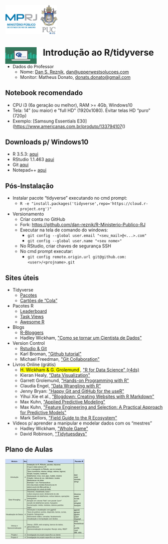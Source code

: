 
<!-- README.md is generated from README.Rmd. Please edit that file -->
<img src="pics/mprj_and_puc.png" width="33%" />

<img src="pics/r language.png" align="left" width=100 style="padding-right:20px;background-color:white;"/> Introdução ao R/tidyverse
====================================================================================================================================

-   Dados do Professor
    -   Nome: [Dan S. Reznik](https://www.linkedin.com/in/dan-s-reznik-phd-bb49133/), <dan@upperwestsolucoes.com>
    -   Monitor: Matheus Donato, <donats.donato@gmail.com>

Notebook recomendado
--------------------

-   CPU i3 (6a geração ou melhor), RAM &gt;= 4Gb, Windows10
-   Tela: 14” (ou maior) e "full HD" (1920x1080). Evitar telas HD “puro” (720p)
-   Exemplo: \[Samsung Essentials E30\](<https://www.americanas.com.br/produto/133794107>()

Downloads p/ Windows10
----------------------

-   R 3.5.3: [aqui](https://cran.r-project.org/bin/windows/base/)
-   RStudio 1.1.463 [aqui](https://download1.rstudio.org/RStudio-1.1.463.exe)
-   Git [aqui](https://git-scm.com/download/win)
-   Notepad++ [aqui](https://notepad-plus-plus.org/download/v7.6.4.html)

Pós-Instalação
--------------

-   Instalar pacote “tidyverse” executando no cmd prompt:
    -   `R -e "install.packages('tidyverse',repo='https://cloud.r-project.org')"`
-   Versionamento
    -   Criar conta no GitHub
    -   Fork: <https://github.com/dan-reznik/R-Ministerio-Publico-RJ>
    -   Executar na tela de comando do windows:
        -   `git config --global user.email "<seu_mail>@<...>.com"`
        -   `git config --global user.name "<seu nome>"`
    -   No RStudio, criar chaves de segurança SSH
    -   No cmd prompt executar:
        -   `git config remote.origin.url git@github.com:<user>/<projname>.git`

Sites úteis
-----------

-   Tidyverse
    -   [Pacotes](https://www.tidyverse.org/packages/)
    -   [Cartões de “Cola”](https://www.rstudio.com/resources/cheatsheets/)
-   Pacotes R
    -   [Leaderboard](https://www.rdocumentation.org/trends)
    -   [Task Views](https://cran.r-project.org/web/views/)
    -   [Awesome R](https://awesome-r.com/)
-   Blogs
    -   [R-Bloggers](https://www.r-bloggers.com/)
    -   Hadley Wickham, ["Como se tornar um Cientista de Dados"](https://gist.github.com/hadley/820f09ded347c62c2864)
-   Version Control
    -   [Rstudio & Git](https://support.rstudio.com/hc/en-us/articles/200532077-Version-Control-with-Git-and-SVN)
    -   Karl Broman, ["Github tutorial"](http://kbroman.org/github_tutorial/)
    -   Michael Freedman, ["Git Collaboration"](http://slides.com/michaelfreeman/git-collaboration)
-   Livros Online (grátis)
    -   <span style="background-color: #FFFF00">H. Wickham & G. Grolemund </span>, ["R for Data Science" (r4ds)](https://r4ds.had.co.nz/)
    -   Kieran Healy, ["Data Visualization"](https://socviz.co/)
    -   Garrett Grolemund, ["Hands-on Programming with R"](https://rstudio-education.github.io/hopr/)
    -   Claudia Engel, ["Data Wrangling with R"](https://cengel.github.io/R-data-wrangling/)
    -   Jenny Bryan: ["Happy Git and GitHub for the useR"](https://happygitwithr.com/)
    -   Yihui Xie et al., ["Blogdown: Creating Websites with R Markdown"](https://bookdown.org/yihui/blogdown/)
    -   Max Kuhn, ["Applied Predictive Modeling"](http://appliedpredictivemodeling.com/)
    -   Max Kuhn, ["Feature Engineering and Selection: A Practical Approach for Predictive Models"](https://bookdown.org/max/FES/)
    -   Mark Sellors, ["Field Guide to the R Ecosystem"](https://fg2re.sellorm.com/)
-   Vídeos p/ aprender a manipular e modelar dados com os “mestres”
    -   Hadley Wickham, ["Whole Game"](https://www.youtube.com/watch?v=go5Au01Jrvs)
    -   David Robinson, ["Tidytuesdays"](https://www.youtube.com/user/safe4democracy/videos)

Plano de Aulas
--------------

<img src="pics/plano de aula I.png" width="50%" />
